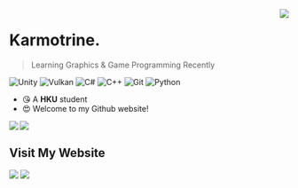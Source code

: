 <a href="#">
<img align="right" src="https://github-readme-stats.vercel.app/api?username=karm0tr1ne&theme=vue&hide_border=false&include_all_commits=true&count_private=true">
</a>

# Karmotrine.

> Learning Graphics & Game Programming Recently

![Unity](http://img.shields.io/badge/-Unity-feefff?style=flat-square&logo=unity&logoColor=000) 
![Vulkan](http://img.shields.io/badge/-Vulkan-ac162c?style=flat-square&logo=vulkan&logoColor=fff) 
![C#](https://img.shields.io/badge/-CSharp-239120?style=flat-square&logo=csharp&logoColor=fff) 
![C++](http://img.shields.io/badge/-C++-00599c?style=flat-square&logo=cplusplus&logoColor=fff) 
![Git](http://img.shields.io/badge/-Git-f05032?style=flat-square&logo=git&logoColor=fff) 
![Python](http://img.shields.io/badge/-Python-3776ab?style=flat-square&logo=python&logoColor=fff) 


- 😘 A **HKU** student
- 😍 Welcome to my Github website!

<a href="https://github.com/taichi-dev/soft2d-for-unity">
  <img align="left" src="https://github-readme-stats.vercel.app/api/pin/?username=taichi-dev&repo=soft2d-for-unity&show_owner=false" />
</a>

<a href="#"><img align="center" src="https://via.placeholder.com/600x1.png/fff/fff"></a>

## Visit My Website
[![](https://img.shields.io/badge/-karm0tr1ne.github.io-0e83cd?style=flat-square&logo=Blogger&logoColor=fff)](https://karm0tr1ne.github.io)
[![](https://img.shields.io/badge/-github.com/karm0tr1ne-000000?style=flat-square&logo=github&logoColor=fff)](https://github.com/karm0tr1ne)
